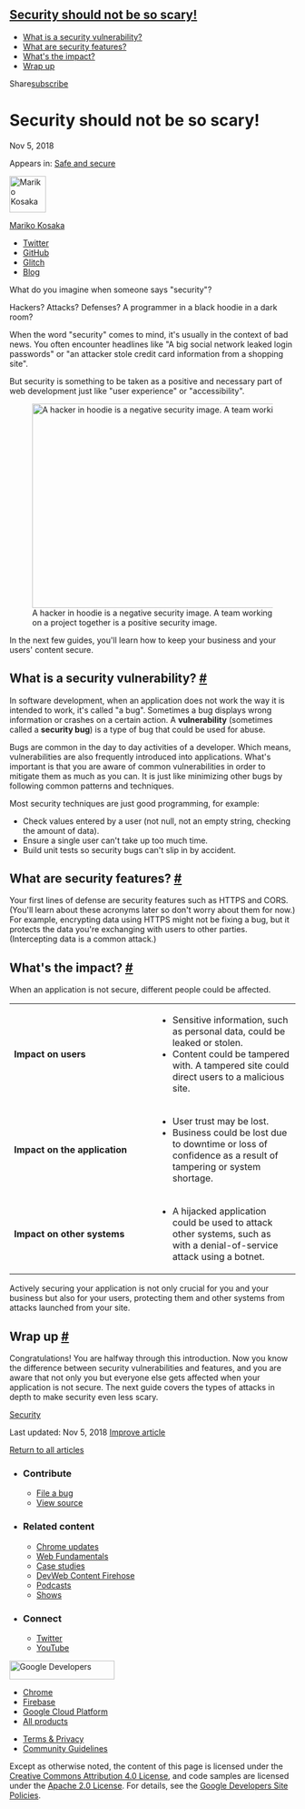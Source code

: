 





<a href="#security-should-not-be-so-scary!" class="w-toc__header--link">Security should not be so scary!</a>
------------------------------------------------------------------------------------------------------------

-   [What is a security vulnerability?](#what-is-a-security-vulnerability)
-   [What are security features?](#what-are-security-features)
-   [What's the impact?](#what's-the-impact)
-   [Wrap up](#wrap-up)

Share<a href="/newsletter/" class="gc-analytics-event w-actions__fab w-actions__fab--subscribe"><span>subscribe</span></a>

Security should not be so scary!
================================

Nov 5, 2018

<span class="w-post-signpost__title">Appears in:</span> <a href="/secure" class="w-post-signpost__link">Safe and secure</a>

[<img src="https://web-dev.imgix.net/image/admin/TaVHIb4KixCUF6XheH7z.jpg?auto=format&amp;fit=crop&amp;h=64&amp;w=64" alt="Mariko Kosaka" class="w-author__image" sizes="(min-width: 64px) 64px, calc(100vw - 48px)" srcset="https://web-dev.imgix.net/image/admin/TaVHIb4KixCUF6XheH7z.jpg?fit=crop&amp;h=64&amp;w=64&amp;auto=format&amp;dpr=1&amp;q=75, https://web-dev.imgix.net/image/admin/TaVHIb4KixCUF6XheH7z.jpg?fit=crop&amp;h=64&amp;w=64&amp;auto=format&amp;dpr=2&amp;q=50 2x, https://web-dev.imgix.net/image/admin/TaVHIb4KixCUF6XheH7z.jpg?fit=crop&amp;h=64&amp;w=64&amp;auto=format&amp;dpr=3&amp;q=35 3x, https://web-dev.imgix.net/image/admin/TaVHIb4KixCUF6XheH7z.jpg?fit=crop&amp;h=64&amp;w=64&amp;auto=format&amp;dpr=4&amp;q=23 4x, https://web-dev.imgix.net/image/admin/TaVHIb4KixCUF6XheH7z.jpg?fit=crop&amp;h=64&amp;w=64&amp;auto=format&amp;dpr=5&amp;q=20 5x" width="64" height="64" />](/authors/kosamari/)

<a href="/authors/kosamari/" class="w-author__name-link">Mariko Kosaka</a>

-   <a href="https://twitter.com/kosamari" class="w-author__link">Twitter</a>
-   <a href="https://github.com/kosamari" class="w-author__link">GitHub</a>
-   <a href="https://glitch.com/@kosamari" class="w-author__link">Glitch</a>
-   <a href="https://kosamari.com/" class="w-author__link">Blog</a>

What do you imagine when someone says "security"?

Hackers? Attacks? Defenses? A programmer in a black hoodie in a dark room?

When the word "security" comes to mind, it's usually in the context of bad news. You often encounter headlines like "A big social network leaked login passwords" or "an attacker stole credit card information from a shopping site".

But security is something to be taken as a positive and necessary part of web development just like "user experience" or "accessibility".

<figure><img src="https://web-dev.imgix.net/image/tcFciHGuF3MxnTr1y5ue01OGLBn2/M5QZ4By9jyroim97MO0m.png?auto=format" alt="A hacker in hoodie is a negative security image. A team working on a project together is a positive security image." sizes="(min-width: 800px) 800px, calc(100vw - 48px)" srcset="https://web-dev.imgix.net/image/tcFciHGuF3MxnTr1y5ue01OGLBn2/M5QZ4By9jyroim97MO0m.png?auto=format&amp;w=200 200w, https://web-dev.imgix.net/image/tcFciHGuF3MxnTr1y5ue01OGLBn2/M5QZ4By9jyroim97MO0m.png?auto=format&amp;w=228 228w, https://web-dev.imgix.net/image/tcFciHGuF3MxnTr1y5ue01OGLBn2/M5QZ4By9jyroim97MO0m.png?auto=format&amp;w=260 260w, https://web-dev.imgix.net/image/tcFciHGuF3MxnTr1y5ue01OGLBn2/M5QZ4By9jyroim97MO0m.png?auto=format&amp;w=296 296w, https://web-dev.imgix.net/image/tcFciHGuF3MxnTr1y5ue01OGLBn2/M5QZ4By9jyroim97MO0m.png?auto=format&amp;w=338 338w, https://web-dev.imgix.net/image/tcFciHGuF3MxnTr1y5ue01OGLBn2/M5QZ4By9jyroim97MO0m.png?auto=format&amp;w=385 385w, https://web-dev.imgix.net/image/tcFciHGuF3MxnTr1y5ue01OGLBn2/M5QZ4By9jyroim97MO0m.png?auto=format&amp;w=439 439w, https://web-dev.imgix.net/image/tcFciHGuF3MxnTr1y5ue01OGLBn2/M5QZ4By9jyroim97MO0m.png?auto=format&amp;w=500 500w, https://web-dev.imgix.net/image/tcFciHGuF3MxnTr1y5ue01OGLBn2/M5QZ4By9jyroim97MO0m.png?auto=format&amp;w=571 571w, https://web-dev.imgix.net/image/tcFciHGuF3MxnTr1y5ue01OGLBn2/M5QZ4By9jyroim97MO0m.png?auto=format&amp;w=650 650w, https://web-dev.imgix.net/image/tcFciHGuF3MxnTr1y5ue01OGLBn2/M5QZ4By9jyroim97MO0m.png?auto=format&amp;w=741 741w, https://web-dev.imgix.net/image/tcFciHGuF3MxnTr1y5ue01OGLBn2/M5QZ4By9jyroim97MO0m.png?auto=format&amp;w=845 845w, https://web-dev.imgix.net/image/tcFciHGuF3MxnTr1y5ue01OGLBn2/M5QZ4By9jyroim97MO0m.png?auto=format&amp;w=964 964w, https://web-dev.imgix.net/image/tcFciHGuF3MxnTr1y5ue01OGLBn2/M5QZ4By9jyroim97MO0m.png?auto=format&amp;w=1098 1098w, https://web-dev.imgix.net/image/tcFciHGuF3MxnTr1y5ue01OGLBn2/M5QZ4By9jyroim97MO0m.png?auto=format&amp;w=1252 1252w, https://web-dev.imgix.net/image/tcFciHGuF3MxnTr1y5ue01OGLBn2/M5QZ4By9jyroim97MO0m.png?auto=format&amp;w=1428 1428w, https://web-dev.imgix.net/image/tcFciHGuF3MxnTr1y5ue01OGLBn2/M5QZ4By9jyroim97MO0m.png?auto=format&amp;w=1600 1600w" width="800" height="359" /><figcaption>A hacker in hoodie is a negative security image. A team working on a project together is a positive security image.</figcaption></figure>In the next few guides, you'll learn how to keep your business and your users' content secure.

What is a security vulnerability? <a href="#what-is-a-security-vulnerability" class="w-headline-link">#</a>
-----------------------------------------------------------------------------------------------------------

In software development, when an application does not work the way it is intended to work, it's called "a bug". Sometimes a bug displays wrong information or crashes on a certain action. A **vulnerability** (sometimes called a **security bug**) is a type of bug that could be used for abuse.

Bugs are common in the day to day activities of a developer. Which means, vulnerabilities are also frequently introduced into applications. What's important is that you are aware of common vulnerabilities in order to mitigate them as much as you can. It is just like minimizing other bugs by following common patterns and techniques.

Most security techniques are just good programming, for example:

-   Check values entered by a user (not null, not an empty string, checking the amount of data).
-   Ensure a single user can't take up too much time.
-   Build unit tests so security bugs can't slip in by accident.

What are security features? <a href="#what-are-security-features" class="w-headline-link">#</a>
-----------------------------------------------------------------------------------------------

Your first lines of defense are security features such as HTTPS and CORS. (You'll learn about these acronyms later so don't worry about them for now.) For example, encrypting data using HTTPS might not be fixing a bug, but it protects the data you're exchanging with users to other parties. (Intercepting data is a common attack.)

What's the impact? <a href="#what&#39;s-the-impact" class="w-headline-link">#</a>
---------------------------------------------------------------------------------

When an application is not secure, different people could be affected.

<table><colgroup><col style="width: 50%" /><col style="width: 50%" /></colgroup><tbody><tr class="odd"><td><strong>Impact on users</strong></td><td><ul><li>Sensitive information, such as personal data, could be leaked or stolen.</li><li>Content could be tampered with. A tampered site could direct users to a malicious site.</li></ul></td></tr><tr class="even"><td><strong>Impact on the application</strong></td><td><ul><li>User trust may be lost.</li><li>Business could be lost due to downtime or loss of confidence as a result of tampering or system shortage.</li></ul></td></tr><tr class="odd"><td><strong>Impact on other systems</strong></td><td><ul><li>A hijacked application could be used to attack other systems, such as with a denial-of-service attack using a botnet.</li></ul></td></tr></tbody></table>

Actively securing your application is not only crucial for you and your business but also for your users, protecting them and other systems from attacks launched from your site.

Wrap up <a href="#wrap-up" class="w-headline-link">#</a>
--------------------------------------------------------

Congratulations! You are halfway through this introduction. Now you know the difference between security vulnerabilities and features, and you are aware that not only you but everyone else gets affected when your application is not secure. The next guide covers the types of attacks in depth to make security even less scary.

<a href="/tags/security/" class="w-chip">Security</a>

<span class="w-mr--sm">Last updated: Nov 5, 2018 </span>[Improve article](https://github.com/GoogleChrome/web.dev/blob/master/src/site/content/en/secure/security-not-scary/index.md)

<a href="/secure" class="gc-analytics-event w-article-navigation__link w-article-navigation__link--back w-article-navigation__link--single">Return to all articles</a>

-   ### Contribute

    -   <a href="https://github.com/GoogleChrome/web.dev/issues/new?assignees=&amp;labels=bug&amp;template=bug_report.md&amp;title=" class="w-footer__linkbox-link">File a bug</a>
    -   <a href="https://github.com/googlechrome/web.dev" class="w-footer__linkbox-link">View source</a>

-   ### Related content

    -   <a href="https://blog.chromium.org/" class="w-footer__linkbox-link">Chrome updates</a>
    -   <a href="https://developers.google.com/web/" class="w-footer__linkbox-link">Web Fundamentals</a>
    -   <a href="https://developers.google.com/web/showcase/" class="w-footer__linkbox-link">Case studies</a>
    -   <a href="https://devwebfeed.appspot.com/" class="w-footer__linkbox-link">DevWeb Content Firehose</a>
    -   <a href="/podcasts/" class="w-footer__linkbox-link">Podcasts</a>
    -   <a href="/shows/" class="w-footer__linkbox-link">Shows</a>

-   ### Connect

    -   <a href="https://www.twitter.com/ChromiumDev" class="w-footer__linkbox-link">Twitter</a>
    -   <a href="https://www.youtube.com/user/ChromeDevelopers" class="w-footer__linkbox-link">YouTube</a>

<a href="https://developers.google.com/" class="w-footer__utility-logo-link"><img src="/images/lockup-color.png" alt="Google Developers" class="w-footer__utility-logo" width="185" height="33" /></a>

-   <a href="https://developer.chrome.com/" class="w-footer__utility-link">Chrome</a>
-   <a href="https://firebase.google.com/" class="w-footer__utility-link">Firebase</a>
-   <a href="https://cloud.google.com/" class="w-footer__utility-link">Google Cloud Platform</a>
-   <a href="https://developers.google.com/products" class="w-footer__utility-link">All products</a>

<!-- -->

-   <a href="https://policies.google.com/" class="w-footer__utility-link">Terms &amp; Privacy</a>
-   <a href="/community-guidelines/" class="w-footer__utility-link">Community Guidelines</a>

Except as otherwise noted, the content of this page is licensed under the [Creative Commons Attribution 4.0 License](https://creativecommons.org/licenses/by/4.0/), and code samples are licensed under the [Apache 2.0 License](https://www.apache.org/licenses/LICENSE-2.0). For details, see the [Google Developers Site Policies](https://developers.google.com/terms/site-policies).
